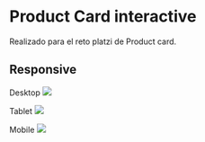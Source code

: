 # Product Card interactive

Realizado para el reto platzi de Product card.

## Responsive

Desktop
![](https://scontent.feoh5-1.fna.fbcdn.net/v/t1.15752-9/96286438_231828304921202_429064140493946880_n.png?_nc_cat=103&_nc_sid=b96e70&_nc_ohc=wtLSjQ3jYIAAX-U3Mgk&_nc_ht=scontent.feoh5-1.fna&oh=819b679addcb6a36621450152b8bce9c&oe=5ED9EF60)


Tablet
![](https://scontent.feoh5-1.fna.fbcdn.net/v/t1.15752-9/96583212_920143425094690_8722614760362737664_n.png?_nc_cat=101&_nc_sid=b96e70&_nc_ohc=IDHdCwJptN4AX_RBxJO&_nc_ht=scontent.feoh5-1.fna&oh=92317abd1a15251cf89940d62448abe6&oe=5ED8E7C2)

Mobile
![](https://scontent.feoh5-1.fna.fbcdn.net/v/t1.15752-9/96142145_3230687400489161_3823759214115815424_n.png?_nc_cat=111&_nc_sid=b96e70&_nc_ohc=s-1oaxeIXq8AX-S9-32&_nc_ht=scontent.feoh5-1.fna&oh=521fb4971237fe301d59c02104f2b705&oe=5ED6E2C3)
